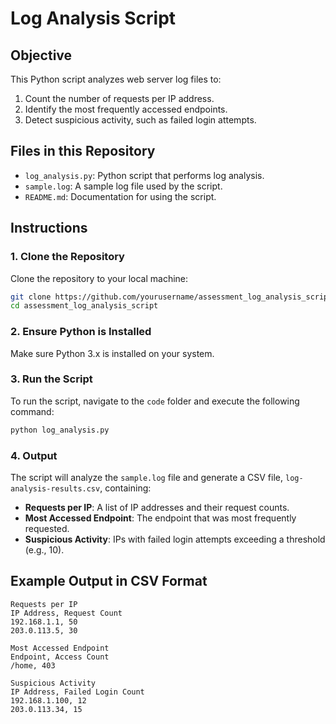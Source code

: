 # Log Analysis Script

## Objective
This Python script analyzes web server log files to:
1. Count the number of requests per IP address.
2. Identify the most frequently accessed endpoints.
3. Detect suspicious activity, such as failed login attempts.

## Files in this Repository
- `log_analysis.py`: Python script that performs log analysis.
- `sample.log`: A sample log file used by the script.
- `README.md`: Documentation for using the script.

## Instructions

### 1. Clone the Repository
Clone the repository to your local machine:

```bash
git clone https://github.com/yourusername/assessment_log_analysis_script.git
cd assessment_log_analysis_script
```

### 2. Ensure Python is Installed
Make sure Python 3.x is installed on your system.

### 3. Run the Script

To run the script, navigate to the `code` folder and execute the following command:

```bash
python log_analysis.py
```

### 4. Output
The script will analyze the `sample.log` file and generate a CSV file, `log-analysis-results.csv`, containing:
- **Requests per IP**: A list of IP addresses and their request counts.
- **Most Accessed Endpoint**: The endpoint that was most frequently requested.
- **Suspicious Activity**: IPs with failed login attempts exceeding a threshold (e.g., 10).

## Example Output in CSV Format

```
Requests per IP
IP Address, Request Count
192.168.1.1, 50
203.0.113.5, 30

Most Accessed Endpoint
Endpoint, Access Count
/home, 403

Suspicious Activity
IP Address, Failed Login Count
192.168.1.100, 12
203.0.113.34, 15
```
